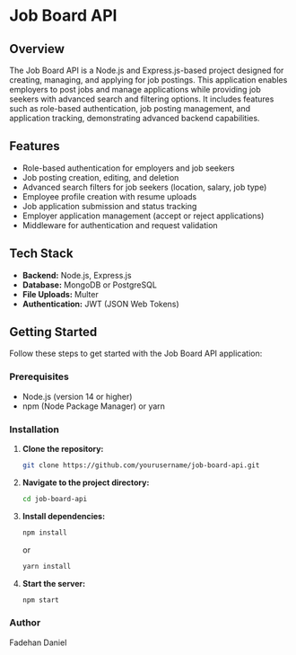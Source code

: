 # Job Board API  

## Overview  
The Job Board API is a Node.js and Express.js-based project designed for creating, managing, and applying for job postings. This application enables employers to post jobs and manage applications while providing job seekers with advanced search and filtering options. It includes features such as role-based authentication, job posting management, and application tracking, demonstrating advanced backend capabilities.  

## Features  
- Role-based authentication for employers and job seekers  
- Job posting creation, editing, and deletion  
- Advanced search filters for job seekers (location, salary, job type)  
- Employee profile creation with resume uploads  
- Job application submission and status tracking  
- Employer application management (accept or reject applications)  
- Middleware for authentication and request validation  

## Tech Stack  
- **Backend:** Node.js, Express.js  
- **Database:** MongoDB or PostgreSQL  
- **File Uploads:** Multer  
- **Authentication:** JWT (JSON Web Tokens)  

## Getting Started  
Follow these steps to get started with the Job Board API application:  

### Prerequisites  
- Node.js (version 14 or higher)  
- npm (Node Package Manager) or yarn  

### Installation  
1. **Clone the repository:**  
    ```bash
    git clone https://github.com/yourusername/job-board-api.git
    ```  

2. **Navigate to the project directory:**  
    ```bash
    cd job-board-api
    ```  

3. **Install dependencies:**  
    ```bash
    npm install
    ```  
    or  
    ```bash
    yarn install
    ```  

4. **Start the server:**  
    ```bash
    npm start
    ```  

### Author  
Fadehan Daniel  
